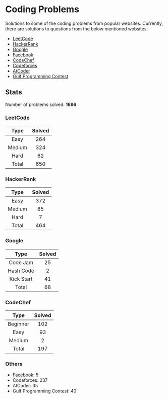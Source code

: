 # Coding Problems

Solutions to some of the coding problems from popular websites. Currently, there are solutions to questions from the below mentioned websites:

*	[LeetCode](LeetCode/ "LeetCode")
*	[HackerRank](HackerRank/ "HackerRank")
*	[Google](Google/ "Google's Coding Competitions")
*	[Facebook](Facebook/ "Facebook's Coding Competitions")
*	[CodeChef](CodeChef/ "CodeChef")
*	[Codeforces](Codeforces/ "Codeforces")
*	[AtCoder](AtCoder/ "AtCoder")
*	[Gulf Programming Contest](Gulf%20Programming%20Contest/ "GPC")

## Stats

Number of problems solved: **1696**

### LeetCode

| Type   | Solved |
|:------:|:------:|
| Easy   | 264    |
| Medium | 324    |
| Hard   | 62     |
| Total  | 650    |

### HackerRank

| Type   | Solved |
|:------:|:------:|
| Easy 	 | 372    |
| Medium | 85     |
| Hard 	 | 7      |
| Total	 | 464    |

### Google

| Type       | Solved |
|:----------:|:------:|
| Code Jam   | 25     |
| Hash Code  | 2      |
| Kick Start | 41     |
| Total      | 68     |

### CodeChef

| Type      | Solved |
|:---------:|:------:|
| Beginner  | 102    |
| Easy      | 93     |
| Medium    | 2      |
| Total     | 197    |

### Others

* Facebook: 5
* Codeforces: 237
* AtCoder: 35
* Gulf Programming Contest: 40